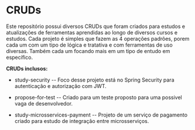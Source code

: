 # CRUDs
Este repositório possui diversos CRUDs que foram criados para estudos e atualizações de ferramentas aprendidas ao longo de diversos cursos e estudos.
Cada projeto é simples que fazem as 4 operações padrões, porem cada um com um tipo de lógica e tratativa e com ferramentas de uso diversas. Também cada um focando mais em um tipo de entudo em específico.

**CRUDs inclusos:**

- study-security
-- Foco desse projeto está no Spring Security para autenticação e autorização com JWT.

- propose-for-test
-- Criado para um teste proposto para uma possivel vaga de desenvolvedor.

- study-microsservices-payment
-- Projeto de um serviço de pagamento criado para estudo de integração entre microsserviços.
